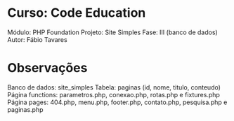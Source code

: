 Curso: Code Education
==============
Módulo: PHP Foundation
Projeto: Site Simples
Fase: III (banco de dados)
Autor: Fábio Tavares

Observações
==========
Banco de dados: site_simples
Tabela: paginas (id, nome, titulo, conteudo)
Página functions: parametros.php, conexao.php, rotas.php e fixtures.php
Página pages: 404.php, menu.php, footer.php, contato.php, pesquisa.php e paginas.php

